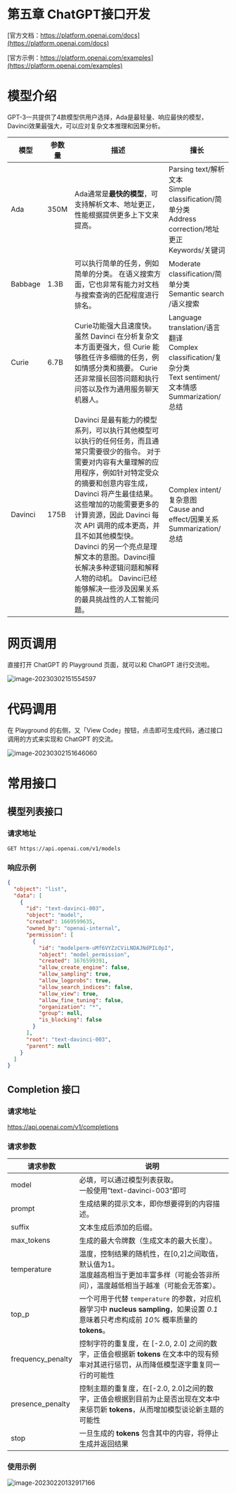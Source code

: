 <h1 class="article-title no-number">第五章 ChatGPT接口开发</h1>

[官方文档：https://platform.openai.com/docs](https://platform.openai.com/docs)

[官方示例：https://platform.openai.com/examples](https://platform.openai.com/examples)

# 模型介绍

GPT-3一共提供了4款模型供用户选择，Ada是最轻量、响应最快的模型，Davinci效果最强大，可以应对复杂文本推理和因果分析。

| 模型    | 参数量 | 描述                                                         | 擅长                                                         |
| ------- | ------ | ------------------------------------------------------------ | ------------------------------------------------------------ |
| Ada     | 350M   | Ada通常是**最快的模型**，可支持解析文本、地址更正，性能根据提供更多上下文来提高。 | Parsing text/解析文本<br />Simple classification/简单分类<br />Address correction/地址更正<br />Keywords/关键词 |
| Babbage | 1.3B   | 可以执行简单的任务，例如简单的分类。 在语义搜索方面，它也非常有能力对文档与搜索查询的匹配程度进行排名。 | Moderate classification/简单分类<br />Semantic search /语义搜索 |
| Curie   | 6.7B   | Curie功能强大且速度快。虽然 Davinci 在分析复杂文本方面更强大，但 Curie 能够胜任许多细微的任务，例如情感分类和摘要。 Curie 还非常擅长回答问题和执行问答以及作为通用服务聊天机器人。 | Language translation/语言翻译<br /> Complex classification/复杂分类<br />Text sentiment/文本情感<br />Summarization/总结 |
| Davinci | 175B   | Davinci 是最有能力的模型系列，可以执行其他模型可以执行的任何任务，而且通常只需要很少的指令。 对于需要对内容有大量理解的应用程序，例如针对特定受众的摘要和创意内容生成，Davinci 将产生最佳结果。<br />这些增加的功能需要更多的计算资源，因此 Davinci 每次 API 调用的成本更高，并且不如其他模型快。 Davinci 的另一个亮点是理解文本的意图。Davinci擅长解决多种逻辑问题和解释人物的动机。 Davinci已经能够解决一些涉及因果关系的最具挑战性的人工智能问题。 | Complex intent/复杂意图<br />Cause and effect/因果关系<br /> Summarization/总结 |

# 网页调用

直接打开 ChatGPT 的 Playground 页面，就可以和 ChatGPT 进行交流啦。

![image-20230302151554597](assets/image-20230302151554597.png)

# 代码调用

在 Playground 的右侧，又「View Code」按钮，点击即可生成代码，通过接口调用的方式来实现和 ChatGPT 的交流。

![image-20230302151646060](assets/image-20230302151646060.png)

# 常用接口

## 模型列表接口

### 请求地址

`GET https://api.openai.com/v1/models`

### 响应示例

```json
{
  "object": "list",
  "data": [
    {
      "id": "text-davinci-003",
      "object": "model",
      "created": 1669599635,
      "owned_by": "openai-internal",
      "permission": [
        {
          "id": "modelperm-uMf6VYZzCViLNDAJNdPIL0pI",
          "object": "model_permission",
          "created": 1676599391,
          "allow_create_engine": false,
          "allow_sampling": true,
          "allow_logprobs": true,
          "allow_search_indices": false,
          "allow_view": true,
          "allow_fine_tuning": false,
          "organization": "*",
          "group": null,
          "is_blocking": false
        }
      ],
      "root": "text-davinci-003",
      "parent": null
    }
  ]
}
```

## Completion 接口

### 请求地址

https://api.openai.com/v1/completions

### 请求参数

| 请求参数          | 说明                                                         |
| ----------------- | ------------------------------------------------------------ |
| model             | 必填，可以通过模型列表获取。<br />一般使用”text-davinci-003“即可 |
| prompt            | 生成结果的提示文本，即你想要得到的内容描述。                 |
| suffix            | 文本生成后添加的后缀。                                       |
| max_tokens        | 生成的最大令牌数（生成文本的最大长度）。                     |
| temperature       | 温度，控制结果的随机性，在[0,2]之间取值，默认值为1。<br />温度越高相当于更加丰富多样（可能会答非所问），温度越低相当于越准（可能会无答案）。 |
| top_p             | 一个可用于代替 `temperature` 的参数，对应机器学习中 **nucleus sampling**，如果设置 _0.1_ 意味着只考虑构成前 _10%_ 概率质量的 **tokens**。 |
| frequency_penalty | 控制字符的重复度，在 [-2.0, 2.0] 之间的数字，正值会根据新 **tokens** 在文本中的现有频率对其进行惩罚，从而降低模型逐字重复同一行的可能性 |
| presence_penalty  | 控制主题的重复度，在[-2.0, 2.0]之间的数字，正值会根据到目前为止是否出现在文本中来惩罚新 **tokens**，从而增加模型谈论新主题的可能性 |
| stop              | 一旦生成的 **tokens** 包含其中的内容，将停止生成并返回结果   |

### 使用示例

![image-20230220132917166](assets/image-20230220132917166.png)

